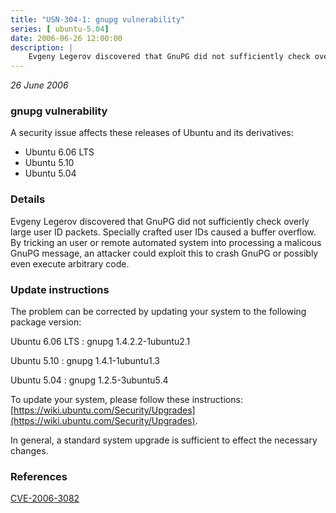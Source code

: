 ```yaml
---
title: "USN-304-1: gnupg vulnerability"
series: [ ubuntu-5.04]
date: 2006-06-26 12:00:00
description: |
    Evgeny Legerov discovered that GnuPG did not sufficiently check overly large user ID packets. Specially crafted user IDs caused a buffer overflow. By tricking an user or remote automated system into processing a malicous GnuPG message, an attacker could exploit this to crash GnuPG or possibly even execute arbitrary code.
--- 
```

 
 

*26 June 2006*

### gnupg vulnerability

A security issue affects these releases of Ubuntu and its derivatives:

* Ubuntu 6.06 LTS
* Ubuntu 5.10
* Ubuntu 5.04

### Details

Evgeny Legerov discovered that GnuPG did not sufficiently check overly large user ID packets. Specially crafted user IDs caused a buffer overflow. By tricking an user or remote automated system into processing a malicous GnuPG message, an attacker could exploit this to crash GnuPG or possibly even execute arbitrary code.

### Update instructions

The problem can be corrected by updating your system to the following package version:

Ubuntu 6.06 LTS
 : gnupg <span>1.4.2.2-1ubuntu2.1</span>

Ubuntu 5.10
 : gnupg <span>1.4.1-1ubuntu1.3</span>

Ubuntu 5.04
 : gnupg <span>1.2.5-3ubuntu5.4</span>

To update your system, please follow these instructions: [https://wiki.ubuntu.com/Security/Upgrades](https://wiki.ubuntu.com/Security/Upgrades).

In general, a standard system upgrade is sufficient to effect the necessary changes.

### References

 
 [CVE-2006-3082](http://people.ubuntu.com/~ubuntu-security/cve/CVE-2006-3082)
 

